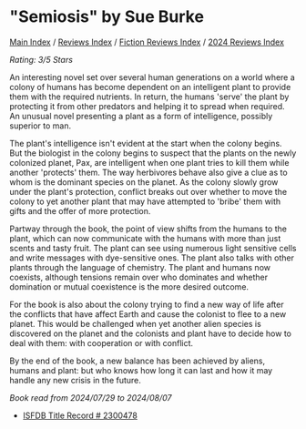 # "Semiosis" by Sue Burke

[Main Index](../../../README.md) / [Reviews Index](../../README.md) / [Fiction Reviews Index](../README.md) / [2024 Reviews Index](README.md)

*Rating: 3/5 Stars*

An interesting novel set over several human generations on a world where a colony of humans has become dependent on an intelligent plant to provide them with the required nutrients. In return, the humans 'serve' the plant by protecting it from other predators and helping it to spread when required. An unusual novel presenting a plant as a form of intelligence, possibly superior to man.

The plant's intelligence isn't evident at the start when the colony begins. But the biologist in the colony begins to suspect that the plants on the newly colonized planet, Pax, are intelligent when one plant tries to kill them while another 'protects' them. The way herbivores behave also give a clue as to whom is the dominant species on the planet. As the colony slowly grow under the plant's protection, conflict breaks out over whether to move the colony to yet another plant that may have attempted to 'bribe' them with gifts and the offer of more protection.

Partway through the book, the point of view shifts from the humans to the plant, which can now communicate with the humans with more than just scents and tasty fruit. The plant can see using numerous light sensitive cells and write messages with dye-sensitive ones. The plant also talks with other plants through the language of chemistry. The plant and humans now coexists, although tensions remain over who dominates and whether domination or mutual coexistence is the more desired outcome.

For the book is also about the colony trying to find a new way of life after the conflicts that have affect Earth and cause the colonist to flee to a new planet. This would be challenged when yet another alien species is discovered on the planet and the colonists and plant have to decide how to deal with them: with cooperation or with conflict.

By the end of the book, a new balance has been achieved by aliens, humans and plant: but who knows how long it can last and how it may handle any new crisis in the future.

*Book read from 2024/07/29 to 2024/08/07*

- [ISFDB Title Record # 2300478](https://www.isfdb.org/cgi-bin/title.cgi?2300478)
